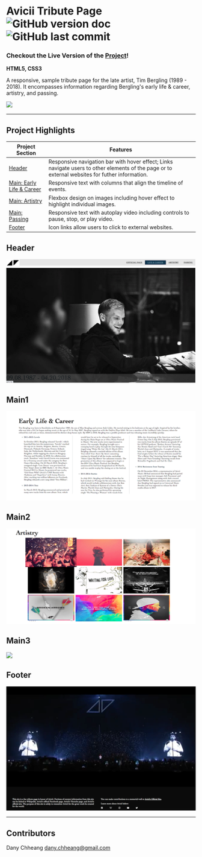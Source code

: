 # Avicii Tribute Page ![GitHub version doc](https://img.shields.io/badge/Version-1.0.0-red) ![GitHub last commit](https://img.shields.io/github/last-commit/dcc5235/tribute_page?style=flat-square) 

### Checkout the Live Version of the [Project](https://dcc5235.github.io/Avicii_Tribute/)!

**HTML5, CSS3**

A responsive, sample tribute page for the late artist, Tim Bergling (1989 - 2018). It encompasses information regarding Bergling's early life & career, artistry, and passing.

![](Videos/readme5.gif)

---

## Project Highlights

Project Section | Features
------------ | -------------
[Header](#Header) | Responsive navigation bar with hover effect; Links navigate users to other elements of the page or to external websites for futher information. 
[Main: Early Life & Career](#Main1) | Responsive text with columns that align the timeline of events.
[Main: Artistry](#Main2) | Flexbox design on images including hover effect to highlight individual images.
[Main: Passing](#Main3) | Responsive text with autoplay video including controls to pause, stop, or play video. 
[Footer](#Footer) | Icon links allow users to click to external websites.

## Header

![](Images/readme1.png)

## Main1

![](Images/readme2.png)

## Main2


![](Images/readme3.png)

## Main3

![](Videos/readme6.gif)

## Footer

![](Images/readme4.png)

---

## Contributors

Dany Chheang dany.chheang@gmail.com
